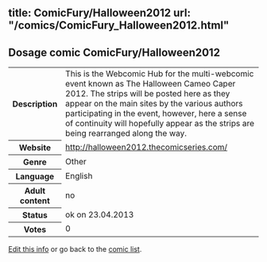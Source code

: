 title: ComicFury/Halloween2012
url: "/comics/ComicFury_Halloween2012.html"
---
Dosage comic ComicFury/Halloween2012
-----------------------------------------

<table class="comicinfo">
<tr>
<th>Description</th><td>This is the Webcomic Hub for the multi-webcomic event known as The Halloween Cameo Caper 2012. The strips will be posted here as they appear on the main sites by the various authors participating in the event, however, here a sense of continuity will hopefully appear as the strips are being rearranged along the way.</td>
</tr>
<tr>
<th>Website</th><td><a href="http://halloween2012.thecomicseries.com/">http://halloween2012.thecomicseries.com/</a></td>
</tr>
<tr>
<th>Genre</th><td>Other</td>
</tr>
<tr>
<th>Language</th><td>English</td>
</tr>
<tr>
<th>Adult content</th><td>no</td>
</tr>
<tr>
<th>Status</th><td>ok on 23.04.2013</td>
</tr>
<tr>
<th>Votes</th><td>0</div></td>
</tr>
</table>

[Edit this info](/comics/ComicFury_Halloween2012_edit.html) or go back to the [comic list](../comic-index.html).
